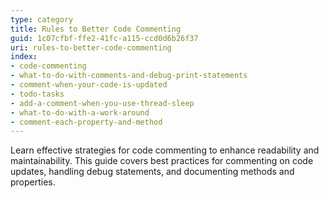 ```yaml
---
type: category
title: Rules to Better Code Commenting
guid: 1c07cfbf-ffe2-41fc-a115-ccd0d6b26f37
uri: rules-to-better-code-commenting
index:
- code-commenting
- what-to-do-with-comments-and-debug-print-statements
- comment-when-your-code-is-updated
- todo-tasks
- add-a-comment-when-you-use-thread-sleep
- what-to-do-with-a-work-around
- comment-each-property-and-method
---
```


Learn effective strategies for code commenting to enhance readability and maintainability. This guide covers best practices for commenting on code updates, handling debug statements, and documenting methods and properties.

